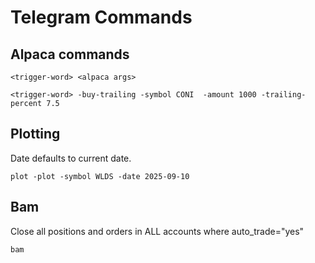 # Telegram Commands

## Alpaca commands

```text
<trigger-word> <alpaca args>
```

```text
<trigger-word> -buy-trailing -symbol CONI  -amount 1000 -trailing-percent 7.5
```

## Plotting

Date defaults to current date.

```text
plot -plot -symbol WLDS -date 2025-09-10
```

## Bam

Close all positions and orders in ALL accounts where auto_trade="yes"

```text
bam
```